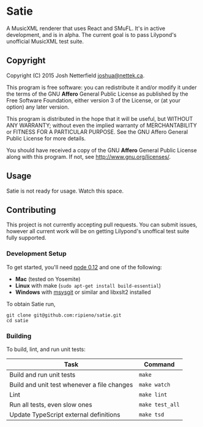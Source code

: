 Satie
=====

A MusicXML renderer that uses React and SMuFL. It's in active development, and is in alpha.
The current goal is to pass Lilypond's unofficial MusicXML test suite.

## Copyright
Copyright (C) 2015 Josh Netterfield <joshua@nettek.ca>.

This program is free software: you can redistribute it and/or modify
it under the terms of the GNU **Affero** General Public License as
published by the Free Software Foundation, either version 3 of the
License, or (at your option) any later version.

This program is distributed in the hope that it will be useful,
but WITHOUT ANY WARRANTY; without even the implied warranty of
MERCHANTABILITY or FITNESS FOR A PARTICULAR PURPOSE.  See the
GNU Affero General Public License for more details.

You should have received a copy of the GNU **Affero** General Public License
along with this program.  If not, see <http://www.gnu.org/licenses/>.

## Usage
Satie is not ready for usage. Watch this space.

## Contributing
This project is not currently accepting pull requests. You can submit issues, however all current work will be on getting Lilypond's unoffical test suite fully supported.

### Development Setup
To get started, you'll need [node 0.12](https://nodejs.org) and one of the following:

 - **Mac** (tested on Yosemite)
 - **Linux** with make (`sudo apt-get install build-essential`)
 - **Windows** with [msysgit](https://github.com/msysgit/msysgit/releases/) or similar and libxslt2 installed

To obtain Satie run,

```
git clone git@github.com:ripieno/satie.git
cd satie
```

### Building
To build, lint, and run unit tests:

| Task                                                | Command         |
|-----------------------------------------------------|-----------------|
| Build and run unit tests                            | `make`          |
| Build and unit test whenever a file changes         | `make watch`    |
| Lint                                                | `make lint`     |
| Run all tests, even slow ones                       | `make test_all` |
| Update TypeScript external definitions              | `make tsd`      |
